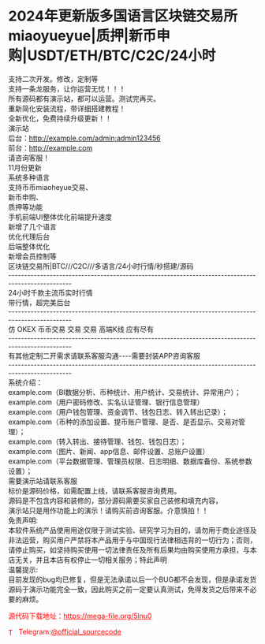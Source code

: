 # 2024年更新版多国语言区块链交易所miaoyueyue|质押|新币申购|USDT/ETH/BTC/C2C/24小时

支持二次开发。修改，定制等<br>支持一条龙服务，让你运营无忧！！！<br>所有源码都有演示站，都可以运营。测试完再买。<br>重新简化安装流程，带详细搭建教程！<br>全新优化，免费持续升级更新！！<br>演示站<br>后台：http://example.com/admin;admin123456<br>前台：http://example.com<br>请咨询客服！<br>11月份更新<br>系统多种语言<br>支持币币miaoheyue交易、<br>新币申购、<br>质押等功能<br>手机前端UI整体优化前端提升速度<br>新增了几个语言<br>优化代理后台<br>后端整体优化<br>新增会员控制等<br>区块链交易所|BTC///C2C///多语言/24小时行情/秒搭建/源码<br>--------------------------------------------------------------------------------------------------<br>24小时千款主流币实时行情<br>带行情，超完美后台<br>--------------------------------------------------------------------------------------------------<br>仿 OKEX 币币交易 交易 交易 高端K线 应有尽有<br>--------------------------------------------------------------------------------------------------<br>有其他定制二开需求请联系客服沟通----需要封装APP咨询客服<br>--------------------------------------------------------------------------------------------------<br>系统介绍：<br>example.com（BI数据分析、币种统计、用户统计、交易统计、异常用户）；<br>example.com（用户密码修改、实名认证管理、银行信息管理）<br>example.com（用户钱包管理、资金调节、钱包日志、转入转出记录）；<br>example.com（币种的添加设置、提币账户管理、是否、是否显示、交易对管理）；<br>example.com（转入转出、接待管理、钱包、钱包日志）；<br>example.com（图片、新闻、app信息、邮件设置、总账户设置）<br>example.com（平台数据管理、管理员权限、日志明细、数据库备份、系统参数设置）；<br>需要演示站请联系客服<br>标价是源码价格，如需配置上线，请联系客服咨询费用。<br>源码是不包含内容和装修的，部分源码需要买家自己装修和填充内容，<br>演示站只是用作功能上的演示！请购买前咨询客服。介意慎拍！！<br>免责声明:<br>本软件系统产品使用用途仅限于测试实验、研究学习为目的，请勿用于商业途径及非法运营，购买用户严禁将本产品用于与中国现行法律相违背的一切行为；否则，请停止购买，如坚持购买使用一切法律责任及所有后果均由购买使用方承担，与本店无关，并且本店有权停止一切相关服务；特此声明<br>温馨提示:<br>目前发现的bug均已修复，但是无法承诺以后一个BUG都不会发现，但是承诺发货源码于演示功能完全一致，因此购买之前一定要认真测试，免得发货之后带来不必要的麻烦。<br>


<p style="color: red;">源代码下载地址：<a href="https://mega-file.org/5lnu0" style="color: red;">https://mega-file.org/5lnu0</a></p><p style="color: red;"><img src="https://cdn-icons-png.flaticon.com/512/2111/2111646.png" alt="Telegram Icon" style="width: 16px; vertical-align: middle; margin-right: 5px;">Telegram:<a href="https://t.me/official_sourcecode" style="color: red;">@official_sourcecode</a></p>